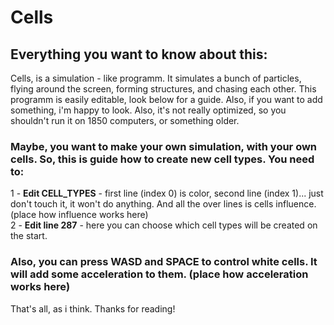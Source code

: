 # Cells
## Everything you want to know about this:
Cells, is a simulation - like programm. It simulates a bunch of particles, flying around the screen, forming structures, and chasing each other. This programm is easily editable, look below for a guide. Also, if you want to add something, i'm happy to look. Also, it's not really optimized, so you shouldn't run it on 1850 computers, or something older.
### Maybe, you want to make your own simulation, with your own cells. So, this is guide how to create new cell types. You need to:
1 - **__Edit CELL_TYPES__** - first line (index 0) is color, second line (index 1)... just don't touch it, it won't do anything. And all the over lines is cells influence. (place how influence works here)\
2 - **__Edit line 287__** - here you can choose which cell types will be created on the start.
### Also, you can press WASD and SPACE to control white cells. It will add some acсeleration to them. (place how acceleration works here)
That's all, as i think. Thanks for reading!
